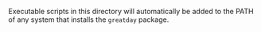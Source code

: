 Executable scripts in this directory will automatically be added to the PATH
of any system that installs the `greatday` package.
